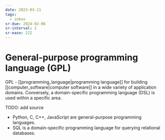 ```yaml
---
date: 2023-03-11
tags:
  - inbox
sr-due: 2024-02-06
sr-interval: 1
sr-ease: 222
---
```


# General-purpose programming language (GPL)

GPL - [[programming_language|programming language]] for building
[[computer_software|computer software]] in a wide variety of application
domains. Conversely, a domain-specific programming language (DSL) is used within
a specific area.

TODO: add source

- Python, C, C++, JavaScript are general-purpose programming languages.
- SQL is a domain-specific programming language for querying relational
  databases.
